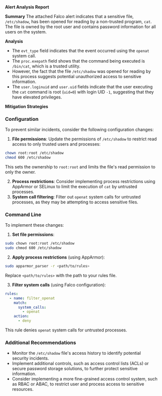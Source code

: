 **Alert Analysis Report**

**Summary**
The attached Falco alert indicates that a sensitive file, `/etc/shadow`, has been opened for reading by a non-trusted program, `cat`. The file is owned by the root user and contains password information for all users on the system.

**Analysis**

* The `evt_type` field indicates that the event occurred using the `openat` system call.
* The `proc.exepath` field shows that the command being executed is `/bin/cat`, which is a trusted utility.
* However, the fact that the file `/etc/shadow` was opened for reading by this process suggests potential unauthorized access to sensitive information.
* The `user.loginuid` and `user.uid` fields indicate that the user executing the `cat` command is root (`uid=0`) with login UID `-1`, suggesting that they have elevated privileges.

**Mitigation Strategies**

### Configuration

To prevent similar incidents, consider the following configuration changes:

1. **File permissions**: Update the permissions of `/etc/shadow` to restrict read access to only trusted users and processes:
```bash
chown root:root /etc/shadow
chmod 600 /etc/shadow
```
This sets the ownership to `root:root` and limits the file's read permission to only the owner.

2. **Process restrictions**: Consider implementing process restrictions using AppArmor or SELinux to limit the execution of `cat` by untrusted processes.
3. **System call filtering**: Filter out `openat` system calls for untrusted processes, as they may be attempting to access sensitive files.

### Command Line

To implement these changes:

1. **Set file permissions**:
```bash
sudo chown root:root /etc/shadow
sudo chmod 600 /etc/shadow
```
2. **Apply process restrictions** (using AppArmor):
```bash
sudo apparmor_parser -r <path/to/rules>
```
Replace `<path/to/rules>` with the path to your rules file.

3. **Filter system calls** (using Falco configuration):
```yaml
rules:
  - name: filter_openat
    match:
      system_calls:
        - openat
    action:
      - deny
```
This rule denies `openat` system calls for untrusted processes.

### Additional Recommendations

* Monitor the `/etc/shadow` file's access history to identify potential security incidents.
* Implement additional controls, such as access control lists (ACLs) or secure password storage solutions, to further protect sensitive information.
* Consider implementing a more fine-grained access control system, such as RBAC or ABAC, to restrict user and process access to sensitive resources.